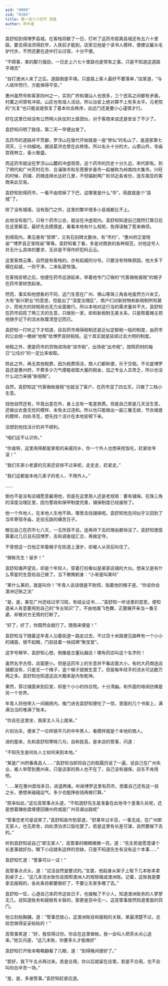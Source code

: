 ```yaml
---
aid: "0009"
zid: "0184"
title: 第一百八十四节 调查
author: 吹牛者
---
```


袁舒知到得博罗县城，在客栈将歇了一日，打听了这药市距离县城还有五六十里路，要去得话须得赶早，入夜前才能到。店家见他是个读书人模样，便建议雇头毛驴代步。不然还要在途中打尖过宿，十分不便。

“不碍事，某的脚力强劲，一日走上六七十里路也是常有之事。只是不知道这道路平靖否”

“自打澳洲人来了之后，道路倒是平靖。只是路上客人最好不要落单，”店家道，“与人结伴而行，方能保得平安。”

惠州虽然号称客家四州之一，实则广府和潮汕人也很多，三个民系之间都有矛盾，村寨之间常有冲突。山区也有瑶人活动，所以治安上绝对算不上有多太平。元老院的“光复”也只能说是恢复了基本社会秩序，出远门还是要小心谨慎才行。

好在这里已经没有公然明火执仗的土匪团伙，对于客商来说还是安全了不少了。

袁舒知问明了路径，第二天一早便出发了。

去药市的道路并不荒僻，罗浮山在唐代开始就是一座“修仙”的名山了，是道家第七洞天，三十四福地。据说葛洪也曾在此修炼。所以名头十分的大，山里山外，寺庙宫观林立，香火极盛。

而这药市就设在罗浮山山麓的冲虚观旁。这个药市的历史十分久远，宋代即有。到了明代和广州芳村花市、合浦珠市和东莞寮步香市一起被称为岭南四大集市。兴旺的时候，药铺、药摊连绵长达好几里，不但辐射两广和邻近各省份，连东南亚的客商来此交易。

袁舒知到得药市，一看不由惊掉了下巴，这哪里是什么“市”，简直就是个“县城”了。

除了没有城墙，没有衙门之外，这里的繁华很多小县城都比不上。

此地没有衙门，只有个药市公会，就设在冲虚观内。袁舒知知道自己既然打算日后在这里厮混，最好先去摸摸底，看看本地有什么规矩，免得误触了惹来麻烦。

到得观内，果见悬有“禁牌”，又有石刻碑文数块，有“市约”，“惠州府正堂晓谕”“博罗县正堂晓谕”等等。袁舒知看了看，多是对商旅的各种规范，对他这号人并无什么具体的要求，无非是不得作奸犯科云云。

这里客商云集，自然是有客栈的。亦有起威的分号。只要没有特殊原因，他大多下榻在起威，一则干净，二来私密性强。

在客栈安顿之后，他便在药市巡游起来，举着他专门订做的“代客做帐报税”的幌子在药市里转悠起来。

然而，事实和他想象的不同，这门生意在广州、佛山等珠三角各地虽然方兴未艾，大有“新兴职业”的意思，但是出了“深度治理区”，商户们对新财物和新税制所知甚少，而地方的财税局也无力全面推行。所以本地对这行当的需求量并不大，袁舒知在药市招揽了两三天的生意，只做到一家，却和新税制无甚关系，只是帮着摊主把他随手记下的流水账厘清登记而已。

袁舒知一打听之下才知道，目前药市用得税制还是近似定额税一般的制度，由药市的公会统一缴纳“地租”给博罗县财税局。这个其实就是延续过去大明的制度。

地租之外，便是药市的货物进场收“进市税”，出场收“出市税”。按照药材的每日“公估价”的一定比率收取。

除此之外，再无其他税费，因为税费简洁，商人们都称便，乐于交税。不论是博罗县还是惠州府，不费多少力气便能收取大量的税金，加之专业人员贵乏，所以也没什么动力来搞“新税制”。

自然，袁舒知这“代客做帐报税”也就没了客户，在药市混了四五天，只做了三档小生意。

钱他自然还有，毕竟出差在外，身上总有一笔差旅费。但是自己若是几天没生意，还做出衣食无忧的模样，未免太过违和。所以也只能做出一副三餐无继，节衣缩食的模样，四处寻觅，想先找个活计在本地安顿下来。

没想到他找活计的并不顺利。

“咱们这不认识你。”

“你谁呀，这里用得都是掌柜的亲戚同乡，你一个外人也想来抢饭吃，赶紧给爷滚！”

“我们东家小老婆的兄弟还安排不过来呢，走走走，赶紧走。”

“我们这都是本地几辈子的老人，不用外人。”

……

倒也不是没有店铺愿意雇用他，但是在这里用人还是老规矩：要有铺保。在珠三角的深度治理区里，因为警政和保甲制度完善，铺保制度已经废除了。

他一个外地人，在本地人生地不熟，哪里去找铺保呢。袁舒知恍忽间似乎又回到了当年寄宿寺庙，走投无路的痛苦日子。

眼见自己在药市七八天，一无所获不说，连再待下去的理由都快没了。袁舒知便盘算着过几日且先回博罗，去和调查组汇合，再做定夺。



不曾想这一日他正举着幌子在街道上漫步，却被人从背后叫住了。

“做帐先生！留步！”

袁舒知循声望去，却是个年轻人，穿着打扮看似是某家店铺的大伙。想来又是有什么零星的生意给自己做了。当下微微躬身：“小哥是叫某吗”

“某什么某的，就是叫你！”年青人说话很是不耐烦，指着他的幌子道，“你说你会澳洲记账之法”

“是，是，某在广州还经过学习班，有结业证书……”袁舒知一听话里的意思，便知道来人有意要用到自己的“专业知识”了，不由地眉飞色舞，正要展开来当一番王婆，却被对方无情的打断了。

“好了，好了，你既然会就行了。随我来便是！”

袁舒知当下随着这年青人沿着街道一路走过去，不过百十米路便见路畔有一个小小的铺面，很不起眼，门前挂着一快招牌“聚宝堂”。

这字号稀罕，袁舒知心想，倒像是古董玩器店！哪有药店叫这个名字的！

虽然名字古怪，店面更小。但是这药市上的生意并不看店面大小，有的大药商连店铺都没有，只是支一个摊子，竖个幌子就做生意了。但是每年经手的流水可达数万两之多。袁舒知也知道这店大概率是内有乾坤。

果然，穿过铺面来到后堂，却是个小小的四合院。十分清幽。和外面的喧闹彷佛是另一个世界。

年青人将他带入一间厢房内，推门进去袁舒知便吃了一惊，里面的几个书架上，满满当当的堆满了账本。

“你且在这里坐，我家主人马上就来。”

片刻功夫，便来了一位样貌平凡的中年男人，看模样就是个本地的商人。

进的屋来，先和袁舒知寒暄几句，自称姓高，是本店的管事，问道：

“不知先生是何处人士如何来到本地。”

“某是广州府番禹县人……”袁舒知当即将自己的假履历说了一遍，说自己在广州失业，被人举荐到惠州来，只是店家的熟人也不在了，自己没有铺保，店东不肯用他。

“……某在惠州盘恒多日，进退两难。听闻博罗这里有药市，想着自己还有这一技之长，便想来碰碰运气，多少也能挣些钱再做打算。”

“原来如此，”这位高管事点头道，“不知道舒先生是准备在此地寻个差事久处呢，还是想着赚些盘缠便回徽州府或是广州另谋出路呢”

“管事您老可是说笑了。”袁舒知故作愁容道，“舒某年过半百，一事无成，在广州即无家人，也无房舍，四处漂泊求口饭吃罢了。若是这里有长差可谋，自然要做下去的。”

听到袁舒知说自己“即无家人”，高管事的眼睛微微一亮，道：“先生若是愿意谋个长差事就好办。眼下小店就有这样的空缺，只是不知道先生有没有这个本事……”

袁舒知忙道：“管事可以一试！”

高管事点点头，道：“试活自然是要试的。”言罢，他起身从架子上取下几本账本拿到桌子上，“这几本流水账你且按照澳洲人的规矩做成澳洲账。记着，这账我是要拿去报税的，各处条目都要做好了，不要让东家多缴了去。”

袁舒知一怔，心道自己来药市这些日子，也接触了不少人，知道澳洲账务的人寥寥无几，说知道账务和报税有关联的，那更是百中无一。这高管事居然知道里面的窍门。

他立刻拍胸脯，道：“管事您放心，这澳洲账目和报税的关联，某最清楚不过，总给您做得妥妥帖帖的！”

高管事笑道：“好，我信得过你。你且在这里做帐。我一会叫人把茶水点心送来。”他又问道，“这几本账，你要多久才能做好”

袁舒知打开账本略略翻看了几眼，道：“到得晚间便好了。”

“那好，我下午五点再过来。若是合用，你以后就留在店里。若是不合用，也不会叫你白辛苦一场。”

“是，是，多谢管事。”袁舒知赶紧应道。

